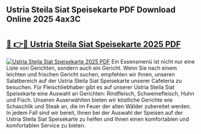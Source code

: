 ## Ustria Steila Siat Speisekarte PDF Download Online 2025 4ax3C

# <h2><a href="http://gc8k3at.nevu.top/?p=Ustria+Steila+Siat+Speisekarte">🔗 👉🔴 Ustria Steila Siat Speisekarte 2025 PDF</a></h2>

[![Ustria Steila Siat Speisekarte 2025 PDF](https://i.imgur.com/dBaPXMq.png)](http://gc8k3at.nevu.top/?p=Ustria+Steila+Siat+Speisekarte)
Ein Essensmenü ist nicht nur eine Liste von Gerichten, sondern auch ein Gericht. Wenn Sie nach einem leichten und frischen Gericht suchen, empfehlen wir Ihnen, unseren Salatbereich auf der Ustria Steila Siat Speisekarte unserer Cafeteria zu besuchen. Für Fleischliebhaber gibt es auf unserer Ustria Steila Siat Speisekarte eine Auswahl an Gerichten: Rindfleisch, Schweinefleisch, Huhn und Fisch. Unseren Auserwählten bieten wir köstliche Gerichte wie Schaschlik und Steak an, die im Feuer der alten Wälder zubereitet werden. In jedem Fall sind wir bereit, Ihnen bei der Auswahl der Speisen auf der Ustria Steila Siat Speisekarte zu helfen und Ihnen einen komfortablen und komfortablen Service zu bieten.
